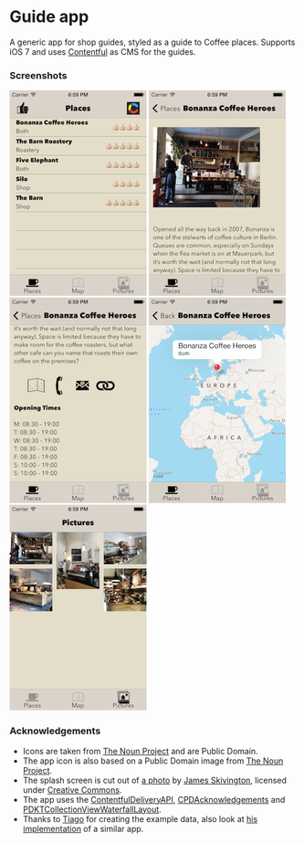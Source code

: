 # Guide app

A generic app for shop guides, styled as a guide to Coffee places.
Supports iOS 7 and uses [Contentful][1] as CMS for the guides.

### Screenshots

![Menu](Screenshots/menu.png) ![Menu](Screenshots/details.png) ![Menu](Screenshots/more_details.png) ![Menu](Screenshots/map.png) ![Menu](Screenshots/pictures.png)

### Acknowledgements

- Icons are taken from [The Noun Project][2] and are Public Domain.
- The app icon is also based on a Public Domain image from [The Noun Project][2].
- The splash screen is cut out of [a photo][3] by [James Skivington][5], licensed
under [Creative Commons][4].
- The app uses the [ContentfulDeliveryAPI][6], [CPDAcknowledgements][7] and
[PDKTCollectionViewWaterfallLayout][8].
- Thanks to [Tiago][9] for creating the example data, also look at
[his implementation][10] of a similar app.

[1]: https://www.contentful.com
[2]: http://thenounproject.com
[3]: http://www.flickr.com/photos/jamesskivington/4575745224/
[4]: http://creativecommons.org/licenses/by/2.0/deed.en
[5]: http://www.flickr.com/photos/jamesskivington/
[6]: https://github.com/contentful/contentful.objc
[7]: https://github.com/CocoaPods/CPDAcknowledgements
[8]: https://github.com/Produkt/PDKTCollectionViewWaterfallLayout
[9]: https://github.com/trodrigues
[10]: https://github.com/contentful/guide-app

